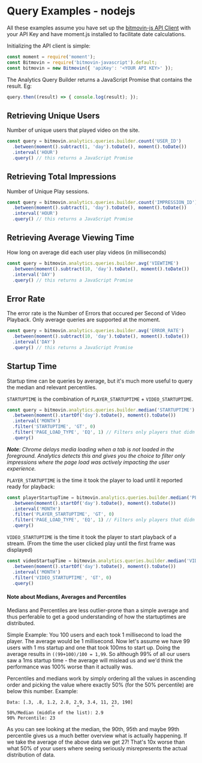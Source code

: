 # Query Examples - nodejs

All these examples assume you have set up the [bitmovin-js API Client](https://github.com/bitmovin/bitmovin-javascript) with your API Key and have moment.js installed to facilitate date calculations.

Initializing the API client is simple:

```js
const moment = require('moment');
const Bitmovin = require('bitmovin-javascript').default;
const bitmovin = new Bitmovin({ 'apiKey': '<YOUR API KEY>' });
```

The Analytics Query Builder returns a JavaScript Promise that contains the result. Eg:

```js
query.then((result) => { console.log(result); });
```

## Retrieving Unique Users
Number of unique users that played video on the site.

```js
const query = bitmovin.analytics.queries.builder.count('USER_ID')
  .between(moment().subtract(1, 'day').toDate(), moment().toDate())
  .interval('HOUR')
  .query() // this returns a JavaScript Promise
```

## Retrieving Total Impressions

Number of Unique Play sessions.

```js
const query = bitmovin.analytics.queries.builder.count('IMPRESSION_ID')
  .between(moment().subtract(1, 'day').toDate(), moment().toDate())
  .interval('HOUR')
  .query() // this returns a JavaScript Promise
```

## Retrieving Average Viewing Time

How long on average did each user play videos (in milliseconds)

```js
const query = bitmovin.analytics.queries.builder.avg('VIEWTIME')
  .between(moment().subtract(10, 'day').toDate(), moment().toDate())
  .interval('DAY')
  .query() // this returns a JavaScript Promise
```

## Error Rate

The error rate is the Number of Errors that occured per Second of Video Playback. Only average queries are supported at the moment.

```js
const query = bitmovin.analytics.queries.builder.avg('ERROR_RATE')
  .between(moment().subtract(10, 'day').toDate(), moment().toDate())
  .interval('DAY')
  .query() // this returns a JavaScript Promise
```

## Startup Time

Startup time can be queries by average, but it's much more useful to query the median and relevant percentiles.

`STARTUPTIME` is the combination of `PLAYER_STARTUPTIME` + `VIDEO_STARTUPTIME`.

```js
const query = bitmovin.analytics.queries.builder.median('STARTUPTIME')
  .between(moment().startOf('day').toDate(), moment().toDate())
  .interval('MONTH')
  .filter('STARTUPTIME', 'GT', 0)
  .filter('PAGE_LOAD_TYPE', 'EQ', 1) // Filters only players that didn't load in the background
  .query()
```

_**Note**: Chrome delays media loading when a tab is not loaded in the foreground. Analytics detects this and gives you the choice to filter only impressions where the page load was actively impacting the user experience._

`PLAYER_STARTUPTIME` is the time it took the player to load until it reported ready for playback:

```js
const playerStartupTime = bitmovin.analytics.queries.builder.median('PLAYER_STARTUPTIME')
  .between(moment().startOf('day').toDate(), moment().toDate())
  .interval('MONTH')
  .filter('PLAYER_STARTUPTIME', 'GT', 0)
  .filter('PAGE_LOAD_TYPE', 'EQ', 1) // Filters only players that didn't load in the background
  .query()
```

`VIDEO_STARTUPTIME` is the time it took the player to start playback of a stream. (From the time the user clicked play until the first frame was displayed)

```js
const videoStartupTime = bitmovin.analytics.queries.builder.median('VIDEO_STARTUPTIME')
  .between(moment().startOf('day').toDate(), moment().toDate())
  .interval('MONTH')
  .filter('VIDEO_STARTUPTIME', 'GT', 0)
  .query()
```

#### Note about Medians, Averages and Percentiles
Medians and Percentiles are less outlier-prone than a simple average and thus perferable to get a good understanding of how the startuptimes are distributed.

Simple Example: You 100 users and each took 1 millisecond to load the player.
The average would be 1 millisecond.
Now let's assume we have 99 users with 1 ms startup and one that took 100ms to start up. Doing the average results in `((99+100)/100 = 1,99`. So although 99% of all our users saw a 1ms startup time - the average will mislead us and we'd think the performance was 100% worse than it actually was.

Percentiles and medians work by simply ordering all the values in ascending order and picking the value where exactly 50% (for the 50% percentile) are below this number. Example: 

```
Data: [.3, .8, 1.2, 2.8, 2.9, 3.4, 11, 23, 190]
                          ^            ^
50%/Median (middle of the list): 2.9
90% Percentile: 23
```

As you can see looking at the median, the 90th, 95th and maybe 99th percentile gives us a much better overview what is actually happening. If we take the average of the above data we get 27! That's 10x worse than what 50% of your users where seeing seriously misrepresents the actual distribution of data.